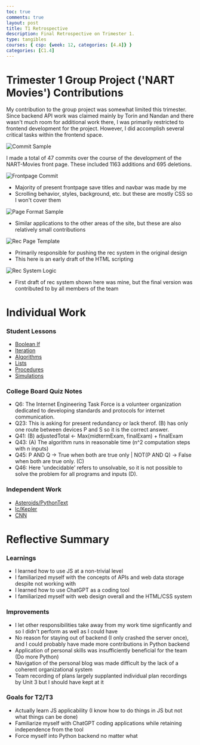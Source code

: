 ```yaml
---
toc: true
comments: true
layout: post
title: T1 Retrospective
description: Final Retrospective on Trimester 1.
type: tangibles
courses: { csp: {week: 12, categories: [4.A]} }
categories: [C1.4]
---
```


# Trimester 1 Group Project ('NART Movies') Contributions

<p>My contribution to the group project was somewhat limited this trimester. Since backend API work was claimed mainly by Torin and Nandan and there wasn't much room for additional work there, I was primarily restricted to frontend development for the project. However, I did accomplish several critical tasks within the frontend space.</p>

<img src="../images/Screenshot 2023-11-05 at 20.40.30.png" alt="Commit Sample"/>

<p>I made a total of 47 commits over the course of the development of the NART-Movies front page. These included 1163 additions and 695 deletions.</p>

<img src="../images/Screenshot 2023-11-05 at 19.29.19.png" alt="Frontpage Commit"/>

- Majority of present frontpage save titles and navbar was made by me
- Scrolling behavior, styles, background, etc. but these are mostly CSS so I won't cover them

<img src="../images/Screenshot 2023-11-05 at 19.28.50" alt="Page Format Sample"/>

- Similar applications to the other areas of the site, but these are also relatively small contributions

<img src="../images/Screenshot 2023-11-05 at 19.28.07.png" alt="Rec Page Template"/>

- Primarily responsible for pushing the rec system in the original design
- This here is an early draft of the HTML scripting

<img src="../images/Screenshot 2023-11-05 at 19.27.49.png" alt="Rec System Logic"/>

- First draft of rec system shown here was mine, but the final version was contributed to by all members of the team

# Individual Work

### Student Lessons
- [Boolean If](https://sfremy.github.io/csablog//c1.4/2023/10/10/Boolean-If_IPYNB_2_.html)
- [Iteration](https://sfremy.github.io/csablog//c1.4/2023/10/12/Iteration_IPYNB_2_.html)
- [Algorithms](https://sfremy.github.io/csablog//c1.4/2023/10/19/Lists_IPYNB_2_.html)
- [Lists](https://sfremy.github.io/csablog//c1.4/2023/10/19/Lists_IPYNB_2_.html)
- [Procedures](https://sfremy.github.io/csablog//c1.4/2023/10/03/Procedures_IPYNB_2_.html)
- [Simulations](https://sfremy.github.io/csablog//c1.4/2023/10/27/Simulations_IPYNB_2_.html)

### College Board Quiz Notes
- Q6: The Internet Engineering Task Force is a volunteer organization dedicated to developing standards and protocols for internet communication.
- Q23: This is asking for present redundancy or lack therof. (B) has only one route between devices P and S so it is the correct answer.
- Q41: (B) adjustedTotal <- Max(midtermExam, finalExam) + finalExam
- Q43: (A) The algorithm runs in reasonable time (n^2 computation steps with n inputs)
- Q45: P AND Q -> True when both are true only \| NOT(P AND Q) -> False when both are true only. (C)
- Q46: Here 'undecidable' refers to unsolvable, so it is not possible to solve the problem for all programs and inputs (D).

### Independent Work
- [Asteroids/PythonText](https://sfremy.github.io/csablog//c1.4/2023/10/30/pytext_IPYNB_2_.html)
- [lc/Kepler](https://sfremy.github.io/csablog//c1.4/2023/10/31/lc-generation_IPYNB_2_.html)
- [CNN](https://sfremy.github.io/csablog//c1.4/2023/11/01/CNN-sample_IPYNB_2_.html)

# Reflective Summary

### Learnings
- I learned how to use JS at a non-trivial level
- I familiarized myself with the concepts of APIs and web data storage despite not working with
- I learned how to use ChatGPT as a coding tool
- I familiarized myself with web design overall and the HTML/CSS system

### Improvements
- I let other responsibilities take away from my work time signficantly and so I didn't perform as well as I could have
- No reason for staying out of backend (I only crashed the server once), and I could probably have made more contributions in Python backend
- Application of personal skills was insufficiently beneficial for the team (Do more Python)
- Navigation of the personal blog was made difficult by the lack of a coherent organizational system
- Team recording of plans largely supplanted individual plan recordings by Unit 3 but I should have kept at it

### Goals for T2/T3
- Actually learn JS applicability (I know how to do things in JS but not what things can be done)
- Familiarize myself with ChatGPT coding applications while retaining independence from the tool
- Force myself into Python backend no matter what
